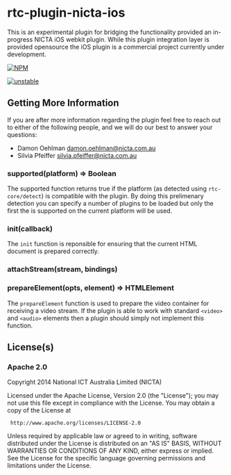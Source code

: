 # rtc-plugin-nicta-ios

This is an experimental plugin for bridging the functionality provided
an in-progress NICTA iOS webkit plugin.  While this plugin integration
layer is provided opensource the iOS plugin is a commercial project
currently under development.


[![NPM](https://nodei.co/npm/rtc-plugin-nicta-ios.png)](https://nodei.co/npm/rtc-plugin-nicta-ios/)

[![unstable](https://img.shields.io/badge/stability-unstable-yellowgreen.svg)](https://github.com/dominictarr/stability#unstable) 

## Getting More Information

If you are after more information regarding the plugin feel free to
reach out to either of the following people, and we will do our best
to answer your questions:

- Damon Oehlman <damon.oehlman@nicta.com.au>
- Silvia Pfeiffer <silvia.pfeiffer@nicta.com.au>

### supported(platform) => Boolean

The supported function returns true if the platform (as detected using
`rtc-core/detect`) is compatible with the plugin. By doing this prelimenary
detection you can specify a number of plugins to be loaded but only
the first the is supported on the current platform will be used.

### init(callback)

The `init` function is reponsible for ensuring that the current HTML
document is prepared correctly.

### attachStream(stream, bindings)

### prepareElement(opts, element) => HTMLElement

The `prepareElement` function is used to prepare the video container
for receiving a video stream.  If the plugin is able to work with
standard `<video>` and `<audio>` elements then a plugin should simply
not implement this function.

## License(s)

### Apache 2.0

Copyright 2014 National ICT Australia Limited (NICTA)

   Licensed under the Apache License, Version 2.0 (the "License");
   you may not use this file except in compliance with the License.
   You may obtain a copy of the License at

     http://www.apache.org/licenses/LICENSE-2.0

   Unless required by applicable law or agreed to in writing, software
   distributed under the License is distributed on an "AS IS" BASIS,
   WITHOUT WARRANTIES OR CONDITIONS OF ANY KIND, either express or implied.
   See the License for the specific language governing permissions and
   limitations under the License.
